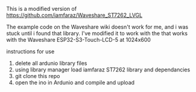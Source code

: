 This is a modified version of https://github.com/iamfaraz/Waveshare_ST7262_LVGL 

The example code on the Waveshare wiki doesn't work for me, and i was stuck until i found that library.  I've modified it to work with the that works with the Waveshare ESP32-S3-Touch-LCD-5 at 1024x600

instructions for use
1. delete all ardunio library files
2. using library manager load iamfaraz ST7262 library and dependancies
3. git clone this repo
4. open the ino in Ardunio and compile and upload
